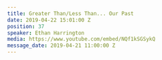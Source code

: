 ```yaml
---
title: Greater Than/Less Than... Our Past
date: 2019-04-22 15:01:00 Z
position: 37
speaker: Ethan Harrington
media: https://www.youtube.com/embed/NQf1kSGSykQ
message_date: 2019-04-21 11:00:00 Z
---
```


